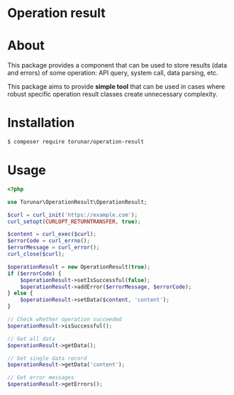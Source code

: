 # Operation result

# About

This package provides a component that can be used to store results (data and errors) of some operation: API query, system call, data parsing, etc.

This package aims to provide **simple tool** that can be used in cases where robust specific operation result classes create unnecessary complexity. 

# Installation

```bash
$ composer require torunar/operation-result
```

# Usage

```php
<?php

use Torunar\OperationResult\OperationResult;

$curl = curl_init('https://example.com');
curl_setopt(CURLOPT_RETURNTRANSFER, true);

$content = curl_exec($curl);
$errorCode = curl_errno();
$errorMessage = curl_error();
curl_close($curl);

$operationResult = new OperationResult(true);
if ($errorCode) {
    $operationResult->setIsSuccessful(false);
    $operationResult->addError($errorMessage, $errorCode);
} else {
    $operationResult->setData($content, 'content');
}

// Check whether operation succeeded
$operationResult->isSuccessful();

// Get all data
$operationResult->getData();

// Get single data record
$operationResult->getData('content');

// Get error messages
$operationResult->getErrors();
```
